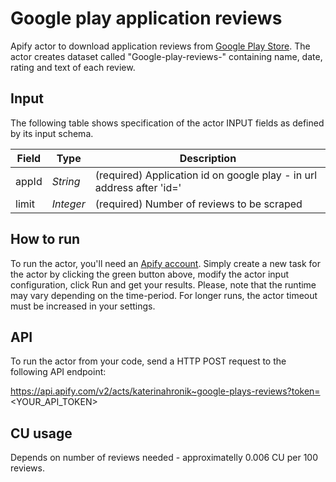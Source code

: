 # Google play application reviews

Apify actor to download application reviews from [Google Play Store](https://play.google.com/store/apps). The actor creates dataset called "Google-play-reviews-<applicationName>" containing name, date, rating and text of each review.

## Input 

The following table shows specification of the actor INPUT fields as defined by its input schema. 

Field |	Type	| Description
---| ---| ---|
appId|	*String*|	(required) Application id on google play - in url address after 'id='
limit|	*Integer*|	(required) Number of reviews to be scraped

## How to run

To run the actor, you'll need an [Apify account](https://my.apify.com/). Simply create a new task for the actor by clicking the green button above, modify the actor input configuration, click Run and get your results.
Please, note that the runtime may vary depending on the time-period. For longer runs, the actor timeout must be increased in your settings. 

## API

To run the actor from your code, send a HTTP POST request to the following API endpoint: 

https://api.apify.com/v2/acts/katerinahronik~google-plays-reviews?token=<YOUR_API_TOKEN>

## CU usage 

Depends on number of reviews needed - approximatelly 0.006 CU per 100 reviews.
